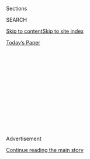 <div id="app">

<div>

<div>

<div>

<div class="NYTAppHideMasthead css-1q2w90k e1suatyy0">

<div class="section css-ui9rw0 e1suatyy2">

<div class="css-eph4ug er09x8g0">

<div class="css-6n7j50">

</div>

<span class="css-1dv1kvn">Sections</span>

<div class="css-10488qs">

<span class="css-1dv1kvn">SEARCH</span>

</div>

[Skip to content](#site-content)[Skip to site
index](#site-index)

</div>

<div class="css-10698na e1huz5gh0">

</div>

</div>

<div id="masthead-bar-one" class="section hasLinks css-15hmgas e1csuq9d3">

<div class="css-uqyvli e1csuq9d0">

</div>

<div class="css-1uqjmks e1csuq9d1">

</div>

<div class="css-9e9ivx">

[](https://myaccount.nytimes3xbfgragh.onion/auth/login?response_type=cookie&client_id=vi)

</div>

<div class="css-1bvtpon e1csuq9d2">

[Today’s
Paper](https://www.nytimes3xbfgragh.onion/section/todayspaper)

</div>

</div>

</div>

</div>

<div data-aria-hidden="false">

<div id="site-content" data-role="main">

<div>

<div class="css-1aor85t" style="opacity:0.000000001;z-index:-1;visibility:hidden">

<div class="css-1hqnpie">

<div class="css-epjblv">

<span class="css-z6pdnw">The Double-Layer Chocolate Cake I Make for My
Son’s
Birthday</span>

</div>

<div class="css-k008qs">

<div class="css-1iwv8en">

<span class="css-18z7m18"></span>

<div>

<div>

</div>

</div>

</div>

<span class="css-1n6z4y">https://nyti.ms/2KO4TZt</span>

<div class="css-1705lsu">

<div class="css-4xjgmj">

<div class="css-4skfbu" data-role="toolbar" data-aria-label="Social Media Share buttons, Save button, and Comments Panel with current comment count" data-testid="share-tools">

  - 
  - 
  - 
  - 
    
    <div class="css-6n7j50">
    
    </div>

  - 

</div>

</div>

</div>

</div>

</div>

</div>

<div class="css-13pd83m">

</div>

<div id="top-wrapper" class="css-1sy8kpn">

<div id="top-slug" class="css-l9onyx">

Advertisement

</div>

[Continue reading the main
story](#after-top)

<div class="ad top-wrapper" style="text-align:center;height:100%;display:block;min-height:250px">

<div id="top" class="place-ad" data-position="top" data-size-key="top">

</div>

</div>

<div id="after-top">

</div>

</div>

<div id="sponsor-wrapper" class="css-1hyfx7x">

<div id="sponsor-slug" class="css-19vbshk">

Supported by

</div>

[Continue reading the main
story](#after-sponsor)

<div id="sponsor" class="ad sponsor-wrapper" style="text-align:center;height:100%;display:block">

</div>

<div id="after-sponsor">

</div>

</div>

[On
Dessert](/column/on-dessert "On Dessert")

<div class="css-1vkm6nb ehdk2mb0">

# The Double-Layer Chocolate Cake I Make for My Son’s Birthday

</div>

<div class="css-79elbk" data-testid="photoviewer-wrapper">

<div class="css-z3e15g" data-testid="photoviewer-wrapper-hidden">

</div>

<div class="css-1a48zt4 ehw59r15" data-testid="photoviewer-children">

![<span class="css-i48y28 e13ogyst0" data-aria-hidden="true">Chocolate-chocolate
birthday
cake.</span><span class="css-ach9cc e1z0qqy90" itemprop="copyrightHolder"><span class="css-1ly73wi e1tej78p0">Credit...</span><span><span>Gentl
and Hyers for The New York Times. Food stylist: Michelle Gatton. Prop
stylist: Amy
Wilson.</span></span></span>](https://static01.graylady3jvrrxbe.onion/images/2018/05/13/magazine/13OnDessert/13OnDessert-articleLarge-v2.jpg?quality=75&auto=webp&disable=upscale)

</div>

</div>

<div class="css-xt80pu e12qa4dv0">

<div class="css-18e8msd">

<div class="css-vp77d3 epjyd6m0">

<div class="css-1baulvz">

By <span class="css-1baulvz last-byline" itemprop="name">Dorie
Greenspan</span>

</div>

</div>

  - May 9,
    2018

  - 
    
    <div class="css-4xjgmj">
    
    <div class="css-d8bdto" data-role="toolbar" data-aria-label="Social Media Share buttons, Save button, and Comments Panel with current comment count" data-testid="share-tools">
    
      - 
      - 
      - 
      - 
        
        <div class="css-6n7j50">
        
        </div>
    
      - 
    
    </div>
    
    </div>

</div>

</div>

<div class="section meteredContent css-1r7ky0e" name="articleBody" itemprop="articleBody">

<div class="css-1fanzo5 StoryBodyCompanionColumn">

<div class="css-53u6y8">

**When I called** my son, Joshua, on his birthday last month, his first
words were, “You’re a minute early\!” And I was. But that was the only
unpredictable part of our conversation. Every year, I call at 9:40 a.m.
to recount the story of his birth. I tell him that it snowed lightly
that day; that I could see the Statue of Liberty from the hospital room
and that her torch was speckled white; that an instant after he was
born, his father declared, “Not Ivan\!” the name we thought we would
give him if he turned out to be a he; and that the first thing he tasted
was a drop of Champagne. If I had it to do all over again, I would
include a crumb of cake — every birthday should have cake. And every one
of Joshua’s did.

For his 1st birthday, we had a big party, and I baked cookies for the
kids and a boozy coconut cake topped with a chocolate “1” for the
parents. (It was the first time I’d tempered chocolate, and the “1” was
wonky.) There was the year I covered a cake with Swedish fish. And the
one when I succumbed to Fudgie the Whale, the Carvel ice-cream cake.
There was the “May the Fours Be With You” year, when I bought a Darth
Vader pan and, just as suggested on the package, a box mix for the cake.
There were carrot cakes and banana cakes, other ice-cream cakes
(homemade\!), cakes covered in frosting and others slathered in whipped
cream, all of them big and, like the moment they celebrated, meant to be
shared.

</div>

</div>

<div style="max-width:100%;margin:0 auto">

<div class="css-17dprlf" data-id="100000005889778" data-slug="13mag-ondessert-pullquote1" style="max-width:600px">

</div>

</div>

<div class="css-1fanzo5 StoryBodyCompanionColumn">

<div class="css-53u6y8">

What wasn’t shared, what I selfishly kept to myself, was the immense
happiness I felt as I baked something that would mark a milestone for
someone I loved inordinately. For all the baking that I did, making a
birthday cake was different. Being in the kitchen measuring and mixing,
filling, frosting and finishing the cake gave me time to think about my
son and the year that had passed. Had I kept a journal, I might have
read it on his birthday. Instead, I baked.

</div>

</div>

<div class="css-1fanzo5 StoryBodyCompanionColumn">

<div class="css-53u6y8">

One year, maybe it was when he turned 11, I baked a double-layer
chocolate cake with chocolate frosting and, because he loved it so much,
[it
became](https://cooking.nytimes3xbfgragh.onion/recipes/1019312-chocolate-chocolate-birthday-cake)*[the](https://cooking.nytimes3xbfgragh.onion/recipes/1019312-chocolate-chocolate-birthday-cake)*[birthday
cake](https://cooking.nytimes3xbfgragh.onion/recipes/1019312-chocolate-chocolate-birthday-cake),
one I make only for his birthday. Over the course of a couple of
decades, I’ve tweaked the recipe here and there, but it remains
essentially the same. The cake itself is dark and chocolate through and
through, a devil’s-food cake that’s good cold (when it’s easiest to
slice) and at room temperature (which is what it usually is by the time
everyone’s been served a piece). This cake has nothing to do with what I
had as a child — while I always had cake, I never had one that was
homemade, nor did I ever have the same cake twice — and yet, to me, it
tastes old-fashioned. It gets its color and flavor from both cocoa
powder and melted bittersweet chocolate, as does the frosting, an
all-American butter cream that fills the layers generously. Straight
from the bowl, the frosting is soft and billowy, the right texture to
spread across the top of the cake in swirls and waves, the right
consistency to capture and hold onto sprinkles, crushed cocoa nibs,
toasted nuts or tiny candies. It’s a kid’s cake that gets grown-ups
remembering their own childhoods — noisy birthday parties with silly
decorations and games, the cold milk that always came with the cake and
the inevitability of leaving the table with chocolate-smudged lips.

This year, we were 10 for Joshua’s birthday dinner. The conversation
bounced around the table as quickly as a Ping-Pong ball. There was
plenty of laughter, serious talk too, and then there was the cake. It
was set down in front of Joshua, and as I looked around the table, now
hushed, and saw the smiles on his friends’ faces, I could almost see
each of them as they might have been years earlier. Joshua bent over the
cake, closed his eyes, made a wish — a long one — and then blew out the
candles in a whoosh. If there weren’t so many other good reasons to bake
this cake, I might have done it just for this singular moment, the short
instant when the possibility of a wish come true seems tantalizingly
real.

**Recipe:** [**Chocolate-Chocolate Birthday
Cake**](https://cooking.nytimes3xbfgragh.onion/recipes/1019312-chocolate-chocolate-birthday-cake)

</div>

</div>

</div>

<div>

</div>

<div>

</div>

<div>

</div>

<div>

<div id="bottom-wrapper" class="css-1ede5it">

<div id="bottom-slug" class="css-l9onyx">

Advertisement

</div>

[Continue reading the main
story](#after-bottom)

<div id="bottom" class="ad bottom-wrapper" style="text-align:center;height:100%;display:block;min-height:90px">

</div>

<div id="after-bottom">

</div>

</div>

</div>

</div>

</div>

## Site Index

<div>

</div>

## Site Information Navigation

  - [© <span>2020</span> <span>The New York Times
    Company</span>](https://help.nytimes3xbfgragh.onion/hc/en-us/articles/115014792127-Copyright-notice)

<!-- end list -->

  - [NYTCo](https://www.nytco.com/)
  - [Contact
    Us](https://help.nytimes3xbfgragh.onion/hc/en-us/articles/115015385887-Contact-Us)
  - [Work with us](https://www.nytco.com/careers/)
  - [Advertise](https://nytmediakit.com/)
  - [T Brand Studio](http://www.tbrandstudio.com/)
  - [Your Ad
    Choices](https://www.nytimes3xbfgragh.onion/privacy/cookie-policy#how-do-i-manage-trackers)
  - [Privacy](https://www.nytimes3xbfgragh.onion/privacy)
  - [Terms of
    Service](https://help.nytimes3xbfgragh.onion/hc/en-us/articles/115014893428-Terms-of-service)
  - [Terms of
    Sale](https://help.nytimes3xbfgragh.onion/hc/en-us/articles/115014893968-Terms-of-sale)
  - [Site
    Map](https://spiderbites.nytimes3xbfgragh.onion)
  - [Help](https://help.nytimes3xbfgragh.onion/hc/en-us)
  - [Subscriptions](https://www.nytimes3xbfgragh.onion/subscription?campaignId=37WXW)

</div>

</div>

</div>

</div>

